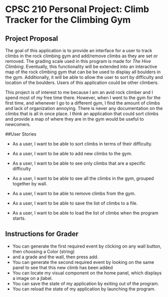 # CPSC 210 Personal Project: Climb Tracker for the Climbing Gym

## Project Proposal

The goal of this application is to provide an interface for a user to track climbs
in the rock climbing gym and add/remove climbs as they are set or removed. The grading scale used in 
 this program is made
for *The Hive Climbing*.
 Eventually, this functionality will be extended into an interactive
map of the rock climbing gym that can be 
be used to display all boulders in the gym. Additionally, it will be able to allow the user
to sort by difficulty and location of the boulders. Users of this application
could be other climbers.

This project is of interest to me because I am an avid rock climber
and I spend most of my free time there. However, when I went to
the gym for the first time, and whenever I go to a different gym, I find the
amount of climbs and lack of organization annoying. There is never any documentation on the climbs that
 is all in once place.
 I think an application that could sort climbs 
and provide a map of where they are in the gym would be useful to newcomers.

##User Stories

- As a user, I want to be able to sort climbs in terms of their difficulty.

- As a user, I want to be able to add new climbs to the gym.

- As a user, I want to be able to see only climbs that are a specific difficulty

- As a user, I want to be able to see all the climbs in the gym, grouped together by wall.

- As a user, I want to be able to remove climbs from the gym.

- As a user, I want to be able to save the list of climbs to a file.

- As a user, I want to be able to load the list of climbs when the program starts.

## Instructions for Grader

- You can generate the first required event by clicking on any wall button, then choosing a Color (string)
- and a grade and the wall, then press add.
- You can generate the second required event by looking on the same panel to see that this new climb has been added
- You can locate my visual component on the home panel, which displays a image on a jlabel.
- You can save the state of my application by exiting out of the program.
- You can reload the state of my application by launching the program.


